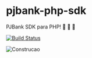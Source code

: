 # pjbank-php-sdk
PJBank SDK para PHP!  :elephant: :elephant: :elephant:

[![Build Status](https://travis-ci.org/pjbank/pjbank-php-sdk.svg?branch=master)](http://travis-ci.org/pjbank/pjbank-php-sdk)

![Construcao](https://openclipart.org/image/2400px/svg_to_png/231626/underconstruction.png)

